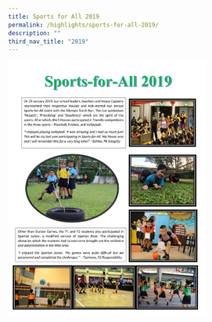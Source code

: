 ```yaml
---
title: Sports for All 2019
permalink: /highlights/sports-for-all-2019/
description: ""
third_nav_title: "2019"
---
```

<img src="/images/Highlights%20for%20Sports-for-All%202019_JASMINE.jpg" style="width:80%"/>